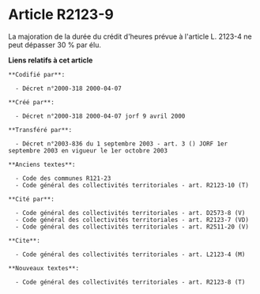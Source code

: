 # Article R2123-9

La majoration de la durée du crédit d'heures prévue à l'article L. 2123-4 ne peut dépasser 30 % par élu.

**Liens relatifs à cet article**

	**Codifié par**:

	  - Décret n°2000-318 2000-04-07

	**Créé par**:

	  - Décret n°2000-318 2000-04-07 jorf 9 avril 2000

	**Transféré par**:

	  - Décret n°2003-836 du 1 septembre 2003 - art. 3 () JORF 1er septembre 2003 en vigueur le 1er octobre 2003

	**Anciens textes**:

	  - Code des communes R121-23
	  - Code général des collectivités territoriales - art. R2123-10 (T)

	**Cité par**:

	  - Code général des collectivités territoriales - art. D2573-8 (V)
	  - Code général des collectivités territoriales - art. R2123-7 (VD)
	  - Code général des collectivités territoriales - art. R2511-20 (V)

	**Cite**:

	  - Code général des collectivités territoriales - art. L2123-4 (M)

	**Nouveaux textes**:

	  - Code général des collectivités territoriales - art. R2123-8 (T)
